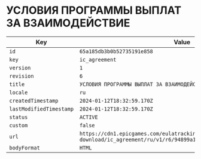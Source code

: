 # УСЛОВИЯ ПРОГРАММЫ ВЫПЛАТ ЗА ВЗАИМОДЕЙСТВИЕ

| Key | Value |
| --- | ----- |
| `id` | `65a185db3b0b52735191e858` |
| `key` | `ic_agreement` |
| `version` | `1` |
| `revision` | `6` |
| `title` | `УСЛОВИЯ ПРОГРАММЫ ВЫПЛАТ ЗА ВЗАИМОДЕЙСТВИЕ` |
| `locale` | `ru` |
| `createdTimestamp` | `2024-01-12T18:32:59.170Z` |
| `lastModifiedTimestamp` | `2024-01-12T18:32:59.170Z` |
| `status` | `ACTIVE` |
| `custom` | `false` |
| `url` | `https://cdn1.epicgames.com/eulatracking-download/ic_agreement/ru/v1/r6/94899a144c360cffa3e7192e2594020e.pdf` |
| `bodyFormat` | `HTML` |
